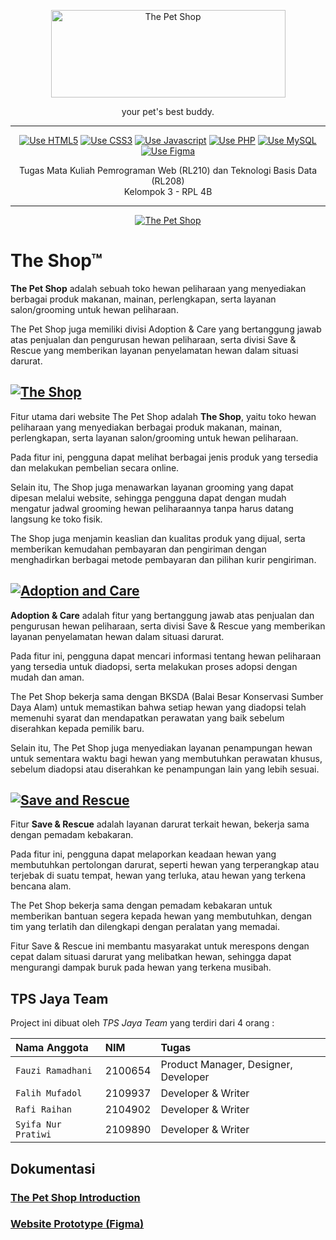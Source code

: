 <p align="center">
  <a href="#" target="_blank">
    <picture>
      <img alt="The Pet Shop" src="https://cdn.discordapp.com/attachments/1081773076196360262/1084472166730440765/LOGO-TEXT.png" width="375" height="140" style="max-width: 100%;">
    </picture>
  </a>
</p>

<p align="center">
  your pet's best buddy.
</p>

---

<p align="center">
    <a href="https://bit.ly/TPSJAYA-FIGMA"><img src="https://img.shields.io/badge/HTML5-E34F26?style=for-the-badge&logo=html5&logoColor=white" alt="Use HTML5"></a>
    <a href="https://bit.ly/TPSJAYA-FIGMA"><img src="https://img.shields.io/badge/CSS3-1572B6?style=for-the-badge&logo=css3&logoColor=white" alt="Use CSS3"></a>
    <a href="https://bit.ly/TPSJAYA-FIGMA"><img src="https://img.shields.io/badge/JavaScript-F7DF1E?style=for-the-badge&logo=JavaScript&logoColor=white" alt="Use Javascript"></a>
    <a href="https://bit.ly/TPSJAYA-FIGMA"><img src="https://img.shields.io/badge/PHP-777BB4?style=for-the-badge&logo=php&logoColor=white" alt="Use PHP"></a>
    <a href="https://bit.ly/TPSJAYA-FIGMA"><img src="https://img.shields.io/badge/MySQL-005C84?style=for-the-badge&logo=mysql&logoColor=white" alt="Use MySQL"></a>
    <a href="https://bit.ly/TPSJAYA-FIGMA"><img src="https://img.shields.io/badge/Figma-black?style=for-the-badge&logo=figma&logoColor=red" alt="Use Figma"></a>
    
</p>

<p align="center">
  Tugas Mata Kuliah Pemrograman Web (RL210) dan Teknologi Basis Data (RL208) <br/>
  Kelompok 3 - RPL 4B
</p>

---

<p align="center">
  <a href="#" target="_blank">
    <picture>
      <img alt="The Pet Shop" src="https://cdn.discordapp.com/attachments/1068439233099993141/1085170250393325701/Mockup.png">
    </picture>
  </a>
</p>

# The Shop™

<b>The Pet Shop</b> adalah sebuah toko hewan peliharaan yang menyediakan berbagai produk makanan, mainan, perlengkapan, serta layanan salon/grooming untuk hewan peliharaan.

The Pet Shop juga memiliki divisi Adoption & Care yang bertanggung jawab atas penjualan dan pengurusan hewan peliharaan, serta divisi Save & Rescue yang memberikan layanan penyelamatan hewan dalam situasi darurat.

## <a href="#"><img src="https://cdn.discordapp.com/attachments/1068439233099993141/1085168894236430347/image.png" alt="The Shop"></a>

Fitur utama dari website The Pet Shop adalah <b>The Shop</b>, yaitu toko hewan peliharaan yang menyediakan berbagai produk makanan, mainan, perlengkapan, serta layanan salon/grooming untuk hewan peliharaan.

Pada fitur ini, pengguna dapat melihat berbagai jenis produk yang tersedia dan melakukan pembelian secara online.

Selain itu, The Shop juga menawarkan layanan grooming yang dapat dipesan melalui website, sehingga pengguna dapat dengan mudah mengatur jadwal grooming hewan peliharaannya tanpa harus datang langsung ke toko fisik.

The Shop juga menjamin keaslian dan kualitas produk yang dijual, serta memberikan kemudahan pembayaran dan pengiriman dengan menghadirkan berbagai metode pembayaran dan pilihan kurir pengiriman.

## <a href="#"><img src="https://cdn.discordapp.com/attachments/1068439233099993141/1085168457470967818/image.png" alt="Adoption and Care"></a>

<b>Adoption & Care</b> adalah fitur yang bertanggung jawab atas penjualan dan pengurusan hewan peliharaan, serta divisi Save & Rescue yang memberikan layanan penyelamatan hewan dalam situasi darurat.

Pada fitur ini, pengguna dapat mencari informasi tentang hewan peliharaan yang tersedia untuk diadopsi, serta melakukan proses adopsi dengan mudah dan aman.

The Pet Shop bekerja sama dengan BKSDA (Balai Besar Konservasi Sumber Daya Alam) untuk memastikan bahwa setiap hewan yang diadopsi telah memenuhi syarat dan mendapatkan perawatan yang baik sebelum diserahkan kepada pemilik baru.

Selain itu, The Pet Shop juga menyediakan layanan penampungan hewan untuk sementara waktu bagi hewan yang membutuhkan perawatan khusus, sebelum diadopsi atau diserahkan ke penampungan lain yang lebih sesuai.

## <a href="#"><img src="https://cdn.discordapp.com/attachments/1068439233099993141/1085168670973644871/image.png" alt="Save and Rescue"></a>

Fitur <b>Save & Rescue</b> adalah layanan darurat terkait hewan, bekerja sama dengan pemadam kebakaran.

Pada fitur ini, pengguna dapat melaporkan keadaan hewan yang membutuhkan pertolongan darurat, seperti hewan yang terperangkap atau terjebak di suatu tempat, hewan yang terluka, atau hewan yang terkena bencana alam.

The Pet Shop bekerja sama dengan pemadam kebakaran untuk memberikan bantuan segera kepada hewan yang membutuhkan, dengan tim yang terlatih dan dilengkapi dengan peralatan yang memadai.

Fitur Save & Rescue ini membantu masyarakat untuk merespons dengan cepat dalam situasi darurat yang melibatkan hewan, sehingga dapat mengurangi dampak buruk pada hewan yang terkena musibah.

## TPS Jaya Team

Project ini dibuat oleh _TPS Jaya Team_ yang terdiri dari 4 orang :

| Nama Anggota        | NIM     | Tugas                                |
| :------------------ | :------ | :----------------------------------- |
| `Fauzi Ramadhani`   | 2100654 | Product Manager, Designer, Developer |
| `Falih Mufadol`     | 2109937 | Developer & Writer                   |
| `Rafi Raihan`       | 2104902 | Developer & Writer                   |
| `Syifa Nur Pratiwi` | 2109890 | Developer & Writer                   |

## Dokumentasi

### [The Pet Shop Introduction](#)

### [Website Prototype (Figma)](https://bit.ly/TPSJAYA-FIGMA)
